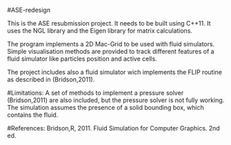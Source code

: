 #ASE-redesign

This is the ASE resubmission project.
It needs to be built using C++11.
It uses the NGL library and the Eigen library for matrix calculations.

The program implements a 2D Mac-Grid to be used with fluid simulators.
Simple visualisation methods are provided to track different features of a fluid simulator like particles position and active cells.

The project includes also a fluid simulator wich implements the FLIP routine as described in (Bridson,2011).

#Limitations:
A set of methods to implement a pressure solver (Bridson,2011) are also included, but the pressure solver is not fully working.
The simulation assumes the presence of a solid bounding box, which contains the fluid.


#References:
Bridson,R, 2011. Fluid Simulation for Computer Graphics. 2nd ed.